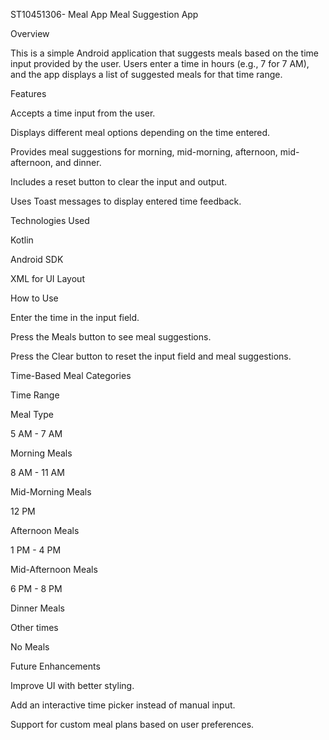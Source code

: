 ST10451306- Meal App Meal Suggestion App

Overview

This is a simple Android application that suggests meals based on the time input provided by the user. Users enter a time in hours (e.g., 7 for 7 AM), and the app displays a list of suggested meals for that time range.

Features

Accepts a time input from the user.

Displays different meal options depending on the time entered.

Provides meal suggestions for morning, mid-morning, afternoon, mid-afternoon, and dinner.

Includes a reset button to clear the input and output.

Uses Toast messages to display entered time feedback.

Technologies Used

Kotlin

Android SDK

XML for UI Layout

How to Use

Enter the time in the input field.

Press the Meals button to see meal suggestions.

Press the Clear button to reset the input field and meal suggestions.

Time-Based Meal Categories

Time Range

Meal Type

5 AM - 7 AM

Morning Meals

8 AM - 11 AM

Mid-Morning Meals

12 PM

Afternoon Meals

1 PM - 4 PM

Mid-Afternoon Meals

6 PM - 8 PM

Dinner Meals

Other times

No Meals

Future Enhancements

Improve UI with better styling.

Add an interactive time picker instead of manual input.

Support for custom meal plans based on user preferences.

